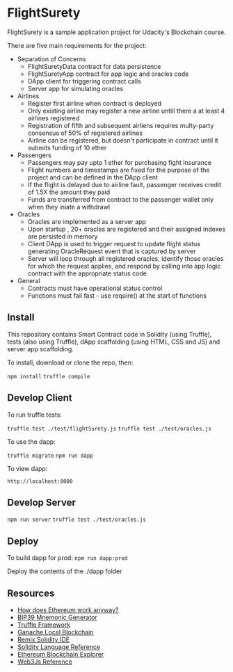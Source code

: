 # FlightSurety

FlightSurety is a sample application project for Udacity's Blockchain course.

There are five main requirements for the project:

- Separation of Concerns
    - FlightSuretyData contract for data persistence
    - FlightSuretyApp contract for app logic and oracles code
    - DApp client for triggering contract calls
    - Server app for simulating oracles
- Airlines
    - Register first airline when contract is deployed
    - Only existing airline may register a new airline untill there a at least 4 airlines registered
    - Registration of fifth and subsequent airliens requires multy-party consensus of 50% of registered airlines
    - Airline can be registered, but doesn't participate in contract until it submits funding of 10 ether
- Passengers
    - Passengers may pay upto 1 ether for  purchasing fight insurance
    - Flight numbers and timestamps are fixed for the purpose of the project and can be defined in the DApp client
    - If the flight is delayed due to airline fault, passenger receives credit of 1.5X the amount they paid
    - Funds are transferred from contract to the passenger wallet only when they iniate a withdrawl
- Oracles
    - Oracles are implemented as a server app
    - Upon startup , 20+ oracles are registered and their assigned indexes are persisted in memory
    - Client DApp is used to trigger request to update flight status generating OracleRequest event that is captured by server
    - Server will loop through all registered oracles, identify those oracles for which the request applies, and respond by calling into app logic contract with the appropriate status code
- General
    - Contracts must have operational status control
    - Functions must fail fast - use require() at the start of functions

## Install

This repository contains Smart Contract code in Solidity (using Truffle), tests (also using Truffle), dApp scaffolding (using HTML, CSS and JS) and server app scaffolding.

To install, download or clone the repo, then:

`npm install`
`truffle compile`

## Develop Client

To run truffle tests:

`truffle test ./test/flightSurety.js`
`truffle test ./test/oracles.js`

To use the dapp:

`truffle migrate`
`npm run dapp`

To view dapp:

`http://localhost:8000`

## Develop Server

`npm run server`
`truffle test ./test/oracles.js`

## Deploy

To build dapp for prod:
`npm run dapp:prod`

Deploy the contents of the ./dapp folder


## Resources

* [How does Ethereum work anyway?](https://medium.com/@preethikasireddy/how-does-ethereum-work-anyway-22d1df506369)
* [BIP39 Mnemonic Generator](https://iancoleman.io/bip39/)
* [Truffle Framework](http://truffleframework.com/)
* [Ganache Local Blockchain](http://truffleframework.com/ganache/)
* [Remix Solidity IDE](https://remix.ethereum.org/)
* [Solidity Language Reference](http://solidity.readthedocs.io/en/v0.4.24/)
* [Ethereum Blockchain Explorer](https://etherscan.io/)
* [Web3Js Reference](https://github.com/ethereum/wiki/wiki/JavaScript-API)